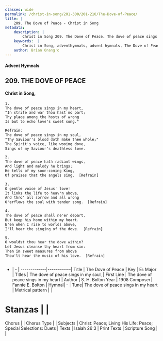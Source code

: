 ```yaml
---
classes: wide
permalink: /christ-in-song/201-300/201-210/The-Dove-of-Peace/
title: |
    209. The Dove of Peace - Christ in Song
metadata:
    description: |
        Christ in Song 209. The Dove of Peace. The dove of peace sings in my heart, "In strife and war thou hast no part; Thy place among the hosts of wrong Is but to echo love's sweet song." 
    keywords:  |
        Christ in Song, adventhymnals, advent hymnals, The Dove of Peace, The dove of peace sings in my heart. The dove of peace sings in my soul,
    author: Brian Onang'o
---
```


#### Advent Hymnals
## 209. THE DOVE OF PEACE
####  Christ in Song,

```txt
1.
The dove of peace sings in my heart,
"In strife and war thou hast no part;
Thy place among the hosts of wrong
Is but to echo love's sweet song."

Refrain:
The dove of peace sings in my soul,
"Thy Saviour's blood doth make thee whole;"
The Spirit's voice, like wooing dove,
Sings of my Saviour's deathless love.

2.
The dove of peace hath radiant wings,
And light and melody he brings;
He tells of my soon-coming King,
Of praises that the angels sing.  [Refrain]

3.
O gentle voice of Jesus' love!
It links the life to heav'n above,
And thro' all sorrow and all wrong
O'erflows the soul with tender song.  [Refrain]

4.
The dove of peace shall ne'er depart,
But keep his home within my heart.
E'en when I rise to worlds above,
I'll hear the singing of the dove.  [Refrain]

5.
O wouldst thou hear the dove within?
Let Jesus cleanse thy heart from sin:
Then in sweet measures from above
Thou'lt hear the music of his love.  [Refrain]



```

- |   -  |
-------------|------------|
Title | The Dove of Peace |
Key | E♭ Major |
Titles | The dove of peace sings in my soul, |
First Line | The dove of peace sings in my heart |
Author | S. H. Bolton
Year | 1908
Composer| Fannie E. Bolton |
Hymnal|  - |
Tune| The dove of peace sings in my heart |
Metrical pattern | |
# Stanzas |  |
Chorus |  |
Chorus Type |  |
Subjects | Christ: Peace; Living His Life: Peace; Special Selections: Duets |
Texts | Isaiah 26:3 |
Print Texts | 
Scripture Song |  |
    

